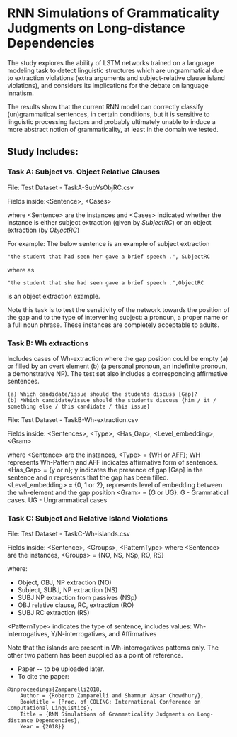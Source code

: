 # RNN Simulations of Grammaticality Judgments on Long-distance Dependencies

The study explores the ability of LSTM networks trained on a language modeling task to detect linguistic structures which are ungrammatical due to extraction violations (extra arguments and subject-relative clause island violations), and considers its implications for the debate on language innatism.

The results show that the current RNN model can correctly classify (un)grammatical sentences, in certain conditions, but it is sensitive to linguistic processing factors and probably ultimately unable to induce a more abstract notion of grammaticality, at least in the domain we tested.


## Study Includes:
### Task A: Subject vs. Object Relative Clauses

File: Test Dataset - TaskA-SubVsObjRC.csv

Fields inside:<Sentence\>, <Cases\>

where <Sentence\> are the instances
and <Cases\> indicated whether the instance is either subject extraction (given by *SubjectRC*) or an object extraction (by *ObjectRC*)

For example:
The below sentence is an example of subject extraction
```
"the student that had seen her gave a brief speech .", SubjectRC
```
where as
```
"the student that she had seen gave a brief speech .",ObjectRC
```
is an object extraction example.

Note this task is to test the sensitivity of the network towards the position of the gap and to the type of intervening subject: a pronoun, a proper name or a full noun phrase. These instances are completely acceptable to adults.

### Task B: Wh extractions
Includes cases of Wh-extraction where the gap position could be empty (a) or filled by an overt element (b) (a personal pronoun, an indefinite pronoun, a demonstrative NP). The test set also includes a corresponding affirmative sentences.

```
(a) Which candidate/issue should the students discuss [Gap]?
(b) *Which candidate/issue should the students discuss {him / it / something else / this candidate / this issue}
```
File: Test Dataset - TaskB-Wh-extraction.csv

Fields inside:
<Sentences\>, <Type\>, <Has_Gap\>, <Level_embedding\>, <Gram\>

where <Sentence\> are the instances,
<Type\> = {WH or AFF}; WH represents Wh-Pattern and AFF indicates affirmative form of sentences.
<Has_Gap\> = {y or n}; y indicates the presence of gap [Gap] in the sentence and n represents that the gap has been filled.  
<Level_embedding\> = {0, 1 or 2}, represents level of embedding between the wh-element and the gap position
<Gram\> = {G or UG}.
G - Grammatical cases.
UG - Ungrammatical cases

### Task C: Subject and Relative Island Violations
File: Test Dataset - TaskC-Wh-islands.csv

Fields inside:
<Sentence\>, <Groups\>, <PatternType\>
where <Sentence\> are the instances,
<Groups\> = {NO, NS, NSp, RO, RS}

where:
  * Object, OBJ, NP extraction (NO)
  * Subject, SUBJ, NP extraction (NS)
  * SUBJ NP extraction from passives (NSp)
  * OBJ relative clause, RC, extraction (RO)
  * SUBJ RC extraction (RS)

<PatternType\> indicates the type of sentence,
includes values:
Wh-interrogatives, Y/N-interrogatives, and Affirmatives

Note that the islands are present in Wh-interrogatives patterns only. The other two pattern has been supplied as a point of reference.


* Paper -- to be uploaded later.
* To cite the paper:
```
@inproceedings{Zamparelli2018,
	Author = {Roberto Zamparelli and Shammur Absar Chowdhury},
	Booktitle = {Proc. of COLING: International Conference on Computational Linguistics},
	Title = {RNN Simulations of Grammaticality Judgments on Long-distance Dependencies},
	Year = {2018}}
```
